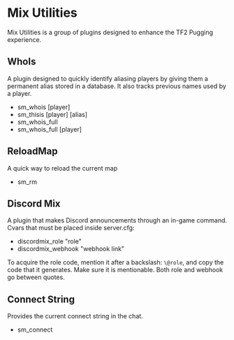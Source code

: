 # Mix Utilities

Mix Utilities is a group of plugins designed to enhance the TF2 Pugging experience.

## WhoIs

A plugin designed to quickly identify aliasing players by giving them a permanent alias stored in a database. It also tracks previous names used by a player.

- sm_whois [player]
- sm_thisis [player] [alias]
- sm_whois_full
- sm_whois_full [player]

## ReloadMap

A quick way to reload the current map

- sm_rm

## Discord Mix

A plugin that makes Discord announcements through an in-game command.
Cvars that must be placed inside server.cfg:

- discordmix_role "role"
- discordmix_webhook "webhook link"

To acquire the role code, mention it after a backslash: `\@role`, and copy the code that it generates. Make sure it is mentionable. Both role and webhook go between quotes.

## Connect String

Provides the current connect string in the chat.

- sm_connect


